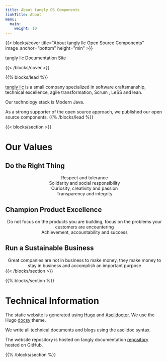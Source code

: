 ```yaml
---
title: About tangly OS Components
linkTitle: About
menu:
  main:
    weight: 10
---
```


{{< blocks/cover title="About tangly llc Open Source Components" image_anchor="bottom" height="min" >}}
<p class="lead mt-5">tangly llc Documentation Site</p>
{{< /blocks/cover >}}

{{% blocks/lead %}}

<a href="https://www.tangly.net">tangly llc</a> is a small company specialized in software craftsmanship, technical excellence, agile transformation, Scrum
, LeSS and lean.

Our technology stack is Modern Java.

As a strong supporter of the open source approach, we published our open source components.
{{% /blocks/lead %}}

{{< blocks/section >}}
<div class="col-12">
<h1 class="text-center">Our Values</h1>
<h2 class="text-center">Do the Right Thing</h2>
<div style="text-align: center;">Respect and tolerance</div>
<div style="text-align: center;">Solidarity and social responsibility</div>
<div style="text-align: center;">Curiosity, creativity and passion</div>
<div style="text-align: center;">Transparency and integrity</div>

<h2 class="text-center">Champion Product Excellence</h2>
<div style="text-align: center;">Do not focus on the products you are building, focus on the problems your customers are encountering</div>
<div style="text-align: center;">Achievement, accountability and success</div>

<h2 class="text-center">Run a Sustainable Business</h2>
<div style="text-align: center;">Great companies are not in business to make money, they make money to stay in business and accomplish an important purpose</div>
</div>
{{< /blocks/section >}}

{{% blocks/section %}}
<div class="col-12">
<h1 class="text-center">Technical Information</h1>

The static website is generated using [Hugo](https://gohugo.io/) and [Asciidoctor](https://asciidoctor.org/).
We use the Hugo [docsy](https://www.docsy.dev/) theme.

We write all technical documents and blogs using the asciidoc syntax.

The website repository is hosted on tangly documentation [repository](https:/github.com/tangly-team/tangly-team.github.io/) hosted on GitHub.
</div>
{{% /blocks/section %}}
